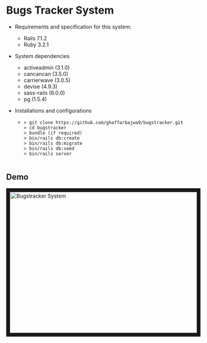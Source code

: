 # Bugs Tracker System
* Requirements and specification for this system:
  * Rails 7.1.2
  * Ruby 3.2.1
  
* System dependencies
  * activeadmin (3.1.0)
  * cancancan (3.5.0)
  * carrierwave (3.0.5)
  * devise (4.9.3)
  * sass-rails (6.0.0)
  * pg (1.5.4)
    
* Installations and configurations
  * ```console
    > git clone https://github.com/ghaffarbajwa9/bugstracker.git
    > cd bugstracker
    > bundle (if required)
    > bin/rails db:create
    > bin/rails db:migrate
    > bin/rails db:seed
    > bin/rails server
    
    
## Demo

   <a href="http://www.youtube.com/watch?feature=player_embedded&v=e8IOhk-2gC4
" target="_blank"><img src="http://img.youtube.com/vi/e8IOhk-2gC4/0.jpg" 
alt="Bugstracker System" width="540" height="380" border="10" /></a>
    
